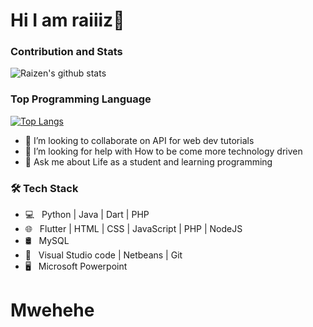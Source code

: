 
# Hi I am raiiiz👋
<!---
- 🔭 I’m currently working on as a student of City College of Angeles
- 🌱 I’m currently learning Web Development 
- 😄 Pronouns: He/His/Him
- 📫 How to reach me: 0947-355-8280 telegram

--->

### Contribution and Stats
![Raizen's github stats](https://github-readme-stats.vercel.app/api?username=raiiiz&show_icons=true&theme=default)

### Top Programming Language 

[![Top Langs](https://github-readme-stats.vercel.app/api/top-langs/?username=raiiiz&layout=compact)](https://github.com/zenraiching/github-readme-stats)


- 👯 I’m looking to collaborate on API for web dev tutorials
- 🤔 I’m looking for help with How to be come more technology driven
- 💬 Ask me about Life as a student and learning programming 
<h3>🛠 Tech Stack</h3>

- 💻 &nbsp; Python | Java | Dart | PHP
- 🌐 &nbsp; Flutter | HTML | CSS | JavaScript | PHP | NodeJS
- 🛢 &nbsp; MySQL 
- 🔧 &nbsp; Visual Studio code | Netbeans | Git
- 🖥 &nbsp; Microsoft Powerpoint


# Mwehehe




